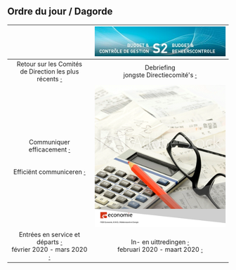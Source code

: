 <link rel="stylesheet" href="S2.css">
<link rel="stylesheet" href="foghorn2.css">

## Ordre du jour / Dagorde

| &nbsp; | ![](header.jpg) |
| :---: | :---: |
|  Retour sur les Comités<br>de Direction les plus récents [&middot;]() | Debriefing<br>jongste Directiecomité's [&middot;]() |
| Communiquer efficacement [&middot;]()<br>&nbsp;<br>&nbsp;<br>Efficiënt communiceren [&middot;]() | ![](Commu_S2.png) |
| Entrées en service et départs [&middot;]()<br>février 2020 - mars 2020 [&middot;]() | In- en uittredingen [&middot;]()<br>februari 2020 - maart 2020 [&middot;]() |

&nbsp;

